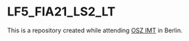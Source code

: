 # LF5_FIA21_LS2_LT

This is a repository created while attending [OSZ IMT](https://www.google.com/search?&q=oszimt) in Berlin.

